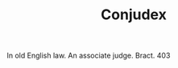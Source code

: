 ---
title: Conjudex
letter: C
permalink: "/definitions/bld-conjudex.html"
body: In old English law. An associate judge. Bract. 403
published_at: '2018-07-07'
source: Black's Law Dictionary 2nd Ed (1910)
layout: post
---